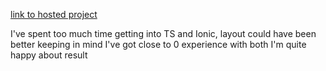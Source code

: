 [link to hosted project](https://deploy-test-ihub.web.app/home)

I've spent too much time getting into TS and Ionic, layout could have been better
keeping in mind I've got close to 0 experience with both I'm quite happy about result

